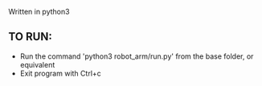 Written in python3

## TO RUN:
* Run the command 'python3 robot_arm/run.py' from the base folder, or equivalent
* Exit program with Ctrl+c
